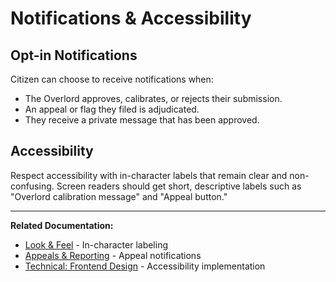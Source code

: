 # Notifications & Accessibility

## Opt-in Notifications

Citizen can choose to receive notifications when:
- The Overlord approves, calibrates, or rejects their submission.
- An appeal or flag they filed is adjudicated.
- They receive a private message that has been approved.

## Accessibility

Respect accessibility with in-character labels that remain clear and non-confusing. Screen readers should get short, descriptive labels such as "Overlord calibration message" and "Appeal button."

---

**Related Documentation:**
- [Look & Feel](./03-look-feel.md) - In-character labeling
- [Appeals & Reporting](./12-appeals-reporting.md) - Appeal notifications
- [Technical: Frontend Design](../technical-design/02-frontend-design.md) - Accessibility implementation
